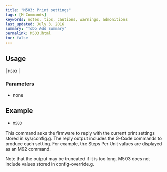 ```yaml
---
title: "M503: Print settings" 
tags: [M-Commands]
keywords: notes, tips, cautions, warnings, admonitions
last_updated: July 3, 2016
summary: "ToDo Add Summary"
permalink: M503.html
toc: false
---
```



## Usage ##

| `M503` | 

### Parameters ###
+ none

## Example ##

+ `M503`

This command asks the firmware to reply with the current print settings stored in sys/config.g. The reply output includes the G-Code commands to produce each setting. For example, the Steps Per Unit values are displayed as an M92 command.

Note that the output may be truncated if it is too long. M503 does not include values stored in config-override.g.
